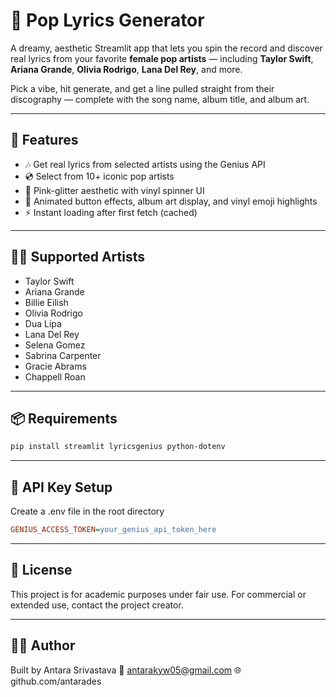 # 🎤 Pop Lyrics Generator

A dreamy, aesthetic Streamlit app that lets you spin the record and discover real lyrics from your favorite **female pop artists** — including **Taylor Swift**, **Ariana Grande**, **Olivia Rodrigo**, **Lana Del Rey**, and more.

Pick a vibe, hit generate, and get a line pulled straight from their discography — complete with the song name, album title, and album art.

---

## 🌟 Features

- 🎶 Get real lyrics from selected artists using the Genius API
- 💿 Select from 10+ iconic pop artists
- 🎀 Pink-glitter aesthetic with vinyl spinner UI
- 🎨 Animated button effects, album art display, and vinyl emoji highlights
- ⚡ Instant loading after first fetch (cached)

---

## 👩‍🎤 Supported Artists

- Taylor Swift  
- Ariana Grande  
- Billie Eilish  
- Olivia Rodrigo  
- Dua Lipa  
- Lana Del Rey  
- Selena Gomez  
- Sabrina Carpenter  
- Gracie Abrams  
- Chappell Roan  

---

## 📦 Requirements

```bash
pip install streamlit lyricsgenius python-dotenv
```

---

## 🔑 API Key Setup
Create a .env file in the root directory

```ini
GENIUS_ACCESS_TOKEN=your_genius_api_token_here
```

---

## 📃 License
This project is for academic purposes under fair use. For commercial or extended use, contact the project creator.

---

## 🙋‍♀️ Author
Built by Antara Srivastava
📧 antarakyw05@gmail.com
🌐 github.com/antarades
